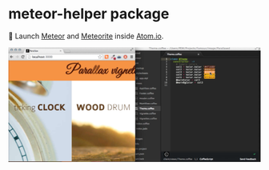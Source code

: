 # meteor-helper package

:rocket: Launch [Meteor](https://www.meteor.com/) and [Meteorite](https://atmospherejs.com/) inside [Atom.io](https://atom.io/).

![Meteor.js from Atom.io](https://raw.githubusercontent.com/PEM--/meteor-helper/master/assets/capture.png)
